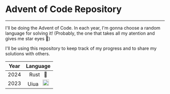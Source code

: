 # Advent of Code Repository

---

I'll be doing the Advent of Code. In each year, I'm gonna choose a random language for solving it! (Probably, the one that takes all my atention and gives me star eyes 🤩)

I'll be using this repository to keep track of my progress and to share my solutions with others.

| Year |                                         Language                                         |
| :--: | :--------------------------------------------------------------------------------------: |
| 2024 |                                      Rust &nbsp; 🦀                                      |
| 2023 | Uiua &nbsp; <img src="https://www.uiua.org/assets/uiua-logo.png" width="20" height="20"> |
